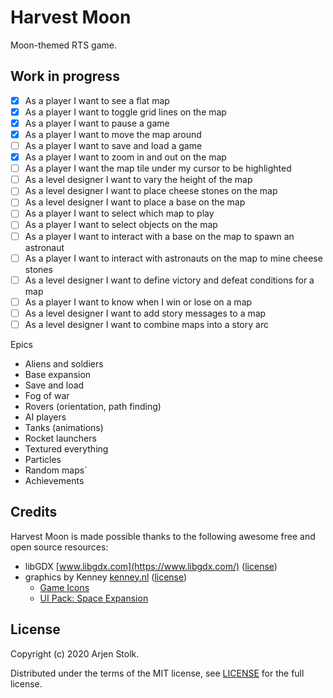 # Harvest Moon

Moon-themed RTS game.

## Work in progress

- [x] As a player I want to see a flat map
- [x] As a player I want to toggle grid lines on the map
- [x] As a player I want to pause a game
- [x] As a player I want to move the map around 
- [ ] As a player I want to save and load a game
- [x] As a player I want to zoom in and out on the map
- [ ] As a player I want the map tile under my cursor to be highlighted
- [ ] As a level designer I want to vary the height of the map
- [ ] As a level designer I want to place cheese stones on the map
- [ ] As a level designer I want to place a base on the map
- [ ] As a player I want to select which map to play
- [ ] As a player I want to select objects on the map
- [ ] As a player I want to interact with a base on the map to spawn an astronaut
- [ ] As a player I want to interact with astronauts on the map to mine cheese stones
- [ ] As a level designer I want to define victory and defeat conditions for a map
- [ ] As a player I want to know when I win or lose on a map
- [ ] As a level designer I want to add story messages to a map
- [ ] As a level designer I want to combine maps into a story arc

Epics
- Aliens and soldiers
- Base expansion
- Save and load
- Fog of war
- Rovers (orientation, path finding)
- AI players
- Tanks (animations)
- Rocket launchers
- Textured everything
- Particles
- Random maps`
- Achievements

## Credits

Harvest Moon is made possible thanks to the following awesome free and open source resources:

* libGDX [www.libgdx.com](https://www.libgdx.com/) ([license](credits/libGDX-license))
* graphics by Kenney [kenney.nl](https://kenney.nl/) ([license](credits/kenney-license))
  * [Game Icons](https://kenney.nl/assets/game-icons)
  * [UI Pack: Space Expansion](https://kenney.nl/assets/ui-pack-space-expansion)

## License

Copyright (c) 2020 Arjen Stolk.

Distributed under the terms of the MIT license, see [LICENSE](LICENSE) for the full license. 

